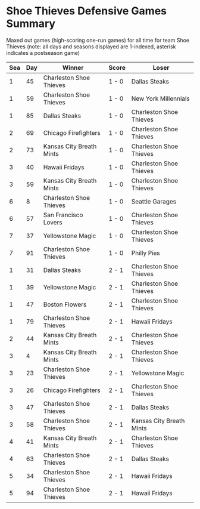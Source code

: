# Shoe Thieves Defensive Games Summary



Maxed out games (high-scoring one-run games) for all time for team Shoe Thieves (note: all days and seasons displayed are 1-indexed, asterisk indicates a postseason game)


| Sea | Day | Winner | Score | Loser | 
| ------ |------ |------ |------ |------ |
| 1 | 45 | Charleston Shoe Thieves | 1 - 0 | Dallas Steaks | 
| 1 | 59 | Charleston Shoe Thieves | 1 - 0 | New York Millennials | 
| 1 | 85 | Dallas Steaks | 1 - 0 | Charleston Shoe Thieves | 
| 2 | 69 | Chicago Firefighters | 1 - 0 | Charleston Shoe Thieves | 
| 2 | 73 | Kansas City Breath Mints | 1 - 0 | Charleston Shoe Thieves | 
| 3 | 40 | Hawaii Fridays | 1 - 0 | Charleston Shoe Thieves | 
| 3 | 59 | Kansas City Breath Mints | 1 - 0 | Charleston Shoe Thieves | 
| 6 | 8 | Charleston Shoe Thieves | 1 - 0 | Seattle Garages | 
| 6 | 57 | San Francisco Lovers | 1 - 0 | Charleston Shoe Thieves | 
| 7 | 37 | Yellowstone Magic | 1 - 0 | Charleston Shoe Thieves | 
| 7 | 91 | Charleston Shoe Thieves | 1 - 0 | Philly Pies | 
| 1 | 31 | Dallas Steaks | 2 - 1 | Charleston Shoe Thieves | 
| 1 | 39 | Yellowstone Magic | 2 - 1 | Charleston Shoe Thieves | 
| 1 | 47 | Boston Flowers | 2 - 1 | Charleston Shoe Thieves | 
| 1 | 79 | Charleston Shoe Thieves | 2 - 1 | Hawaii Fridays | 
| 2 | 44 | Kansas City Breath Mints | 2 - 1 | Charleston Shoe Thieves | 
| 3 | 4 | Kansas City Breath Mints | 2 - 1 | Charleston Shoe Thieves | 
| 3 | 23 | Charleston Shoe Thieves | 2 - 1 | Yellowstone Magic | 
| 3 | 26 | Chicago Firefighters | 2 - 1 | Charleston Shoe Thieves | 
| 3 | 47 | Charleston Shoe Thieves | 2 - 1 | Dallas Steaks | 
| 3 | 58 | Charleston Shoe Thieves | 2 - 1 | Kansas City Breath Mints | 
| 4 | 41 | Kansas City Breath Mints | 2 - 1 | Charleston Shoe Thieves | 
| 4 | 63 | Charleston Shoe Thieves | 2 - 1 | Dallas Steaks | 
| 5 | 34 | Charleston Shoe Thieves | 2 - 1 | Hawaii Fridays | 
| 5 | 94 | Charleston Shoe Thieves | 2 - 1 | Hawaii Fridays | 



